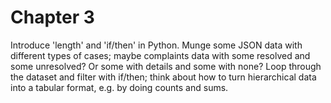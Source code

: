 # Chapter 3 

Introduce 'length' and 'if/then' in Python.  Munge some JSON data with different types of cases; maybe complaints data with some resolved and some unresolved?  Or some with details and some with none?  Loop through the dataset and filter with if/then; think about how to turn hierarchical data into a tabular format, e.g. by doing counts and sums.